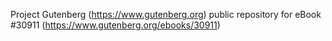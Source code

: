 Project Gutenberg (https://www.gutenberg.org) public repository for eBook #30911 (https://www.gutenberg.org/ebooks/30911)
